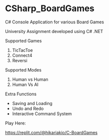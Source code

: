 # CSharp_BoardGames
C# Console Application for various Board Games

University Assignment developed using C# .NET

Supported Games
  1. TicTacToe
  2. Connect4
  3. Reversi

Supported Modes
  1. Human vs Human
  2. Human Vs AI
  
Extra Functions
  - Saving and Loading
  - Undo and Redo
  - Interactive Command System


Play Here:

https://replit.com/@hikariakio/C-BoardGames